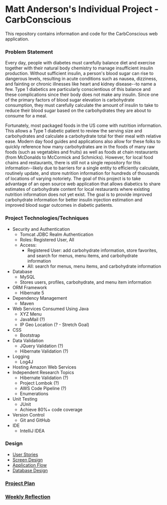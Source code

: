# Matt Anderson's Individual Project - CarbConscious

This repository contains information and code for the CarbConscious web application.

### Problem Statement
Every day, people with diabetes must carefully balance diet and exercise together with their natural body chemistry to manage insufficient insulin production. 
Without sufficient insulin, a person's blood sugar can rise to dangerous levels, resulting in acute conditions such as nausea, dizziness, and fainting or chronic illnesses like heart and kidney disease--to name a few.
Type 1 diabetics are particularly conscientious of this balance and these complications since their body does not make any insulin. Since one of the primary factors of blood sugar elevation is carbohydrate consumption, they must carefully calculate the amount of insulin to take to reduce their blood sugar based on the carbohydrates they are about to consume for a meal.

Fortunately, most packaged foods in the US come with nutrition information. This allows a Type 1 diabetic patient to review the serving size and carbohydrates and calculate a carbohydrate total for their meal with relative ease.
Modern day food guides and applications also allow for these folks to quickly reference how many carbohydrates are in the foods of many raw foods (such as vegetables and fruits) as well as foods at chain restaurants (from McDonalds to McCormick and Schmicks).
However, for local food chains and restaurants, there is still not a single repository for this information--likely due to barriers for a single entity to efficiently calculate, routinely update, and store nutrition information for hundreds of thousands of locations of varying notoriety.
The goal of this project is to take advantage of an open source web application that allows diabetics to share estimates of carbohydrate content for local restaurants where existing nutrition information does not yet exist. 
The goal is to provide improved carbohydrate information for better insulin injection estimation and improved blood sugar outcomes in diabetic patients.

### Project Technologies/Techniques

* Security and Authentication
    * Tomcat JDBC Realm Authentication
    * Roles: Registered User, All
    * Access:
        * Registered User: add carbohydrate information, store favorites, and search for menus, menu items, and carbohydrate information
        * All: search for menus, menu items, and carbohydrate information
* Database
    * MySQL
    * Stores users, profiles, carbohydrate, and menu item information
* ORM Framework
    * Hibernate 5
* Dependency Management
    * Maven
* Web Services Consumed Using Java
    * XYZ Menu
    * JavaMail (?)
    * IP Geo Location (? - Stretch Goal)
* CSS
    * Bootstrap
* Data Validation
    * JQuery Validation (?)
    * Hibernate Validation (?)
* Logging
    * Log4J
* Hosting
    Amazon Web Services
* Independent Research Topics
    * Hibernate Validation (?)
    * Project Lombok (?)
    * AWS Code Pipeline (?)
    * Enumerations
* Unit Testing
    * JUnit
    * Achieve 80%+ code coverage
* Version Control
    * Git and GitHub
* IDE
    * IntelliJ IDEA

### Design

* [User Stories](designDocuments/userStories.md)
* [Screen Design](designDocuments/screenDesigns.md)
* [Application Flow](designDocuments/applicationFlow.md)
* [Database Design](designDocuments/databaseDiagram.png)

### [Project Plan](ProjectPlan.md)

### [Weekly Reflection](WeeklyReflection.md)